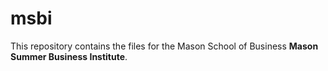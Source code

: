 # msbi

This repository contains the files for the Mason School of Business **Mason Summer Business Institute**.
